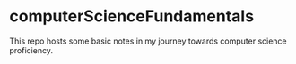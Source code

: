 # computerScienceFundamentals

This repo hosts some basic notes in my journey towards computer science proficiency.

